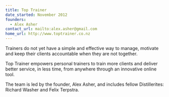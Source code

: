 ```yaml
---
title: Top Trainer
date_started: November 2012
founders:
  - Alex Asher
contact_url: mailto:alex.asher@gmail.com
home_url: http://www.toptrainer.co.nz
---
```

Trainers do not yet have a simple and effective way to manage, motivate and keep their clients accountable when they are not together.

Top Trainer empowers personal trainers to train more clients and deliver better service, in less time, from anywhere through an innovative online tool.

The team is led by the founder, Alex Asher, and includes fellow Distillerites: Richard Washer and Felix Terpstra.
